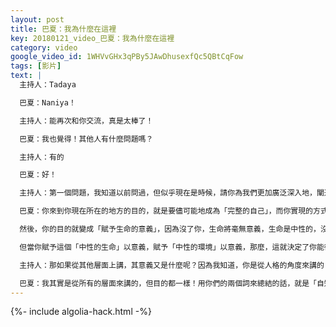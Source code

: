```yaml
---
layout: post
title: 巴夏：我為什麼在這裡
key: 20180121_video_巴夏：我為什麼在這裡
category: video
google_video_id: 1WHVvGHx3qPBy5JAwDhusexfQc5QBtCqFow
tags: [影片]
text: |
  主持人：Tadaya

  巴夏：Naniya！

  主持人：能再次和你交流，真是太棒了！

  巴夏：我也覺得！其他人有什麼問題嗎？

  主持人：有的

  巴夏：好！

  主持人：第一個問題，我知道以前問過，但似乎現在是時候，請你為我們更加廣泛深入地，闡述這個最基本的問題，就是：我們來這裡的目的是什麼？

  巴夏：你來到你現在所在的地方的目的，就是要儘可能地成為「完整的自己」，而你實現的方式，就是在你的最高興奮上，盡你最大能力地去行動，並且對結果沒有絲毫執著，這，就是你需要做的全部。

  然後，你的目的就變成「賦予生命的意義」，因為沒了你，生命將毫無意義，生命是中性的，沒有其自身本質上的意義，「空」「有」一系列環境與道具。你被設計出來，就是要成為無限（神）的反射，通過你獨一無二的視角，賦予生命以意義，不論是正面的、負面的，還是中性的，完全取決於你！

  但當你賦予這個「中性的生命」以意義，賦予「中性的環境」以意義，那麼，這就決定了你能從中得到什麼樣的「果」。這就是你生命的目的，就是去探索，去體驗，去成為最精彩的你！而同時呢，一切所是/神（你也是祂的一個「衍生」），祂通過你們、我們、他們等所有的「受造物」，也就是所有的「不同的視角」的代表，來體驗祂自己。這樣，一切所是（神）就能真正地知道自己就是一切所「是」

  主持人：那如果從其他層面上講，其意義又是什麼呢？因為我知道，你是從人格的角度來講的

  巴夏：我其實是從所有的層面來講的，但目的都一樣！用你們的兩個詞來總結的話，就是「自知」（知道自己）
---
```


{%- include algolia-hack.html -%}
